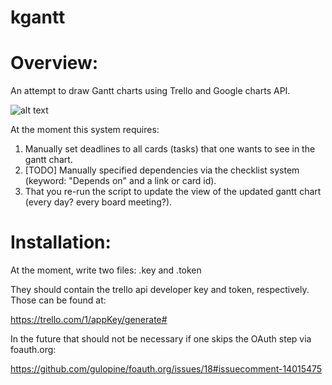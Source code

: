 kgantt
======

Overview:
========

An attempt to draw Gantt charts using Trello and Google charts API.

![alt text](https://raw.github.com/brainstorm/kgantt/master/gantt.png "Project management ruins lifes")

At the moment this system requires:

1) Manually set deadlines to all cards (tasks) that one wants to see in the gantt chart.
2) [TODO] Manually specified dependencies via the checklist system (keyword: "Depends on" and a link or card id).
3) That you re-run the script to update the view of the updated gantt chart (every day? every board meeting?).

Installation:
============

At the moment, write two files: .key and .token

They should contain the trello api developer key and token, respectively. Those can be found at:

https://trello.com/1/appKey/generate#

In the future that should not be necessary if one skips the OAuth step via foauth.org:

https://github.com/gulopine/foauth.org/issues/18#issuecomment-14015475
